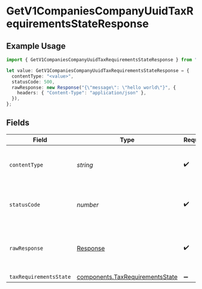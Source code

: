 # GetV1CompaniesCompanyUuidTaxRequirementsStateResponse

## Example Usage

```typescript
import { GetV1CompaniesCompanyUuidTaxRequirementsStateResponse } from "@gusto/embedded-api/models/operations";

let value: GetV1CompaniesCompanyUuidTaxRequirementsStateResponse = {
  contentType: "<value>",
  statusCode: 500,
  rawResponse: new Response("{\"message\": \"hello world\"}", {
    headers: { "Content-Type": "application/json" },
  }),
};
```

## Fields

| Field                                                                              | Type                                                                               | Required                                                                           | Description                                                                        |
| ---------------------------------------------------------------------------------- | ---------------------------------------------------------------------------------- | ---------------------------------------------------------------------------------- | ---------------------------------------------------------------------------------- |
| `contentType`                                                                      | *string*                                                                           | :heavy_check_mark:                                                                 | HTTP response content type for this operation                                      |
| `statusCode`                                                                       | *number*                                                                           | :heavy_check_mark:                                                                 | HTTP response status code for this operation                                       |
| `rawResponse`                                                                      | [Response](https://developer.mozilla.org/en-US/docs/Web/API/Response)              | :heavy_check_mark:                                                                 | Raw HTTP response; suitable for custom response parsing                            |
| `taxRequirementsState`                                                             | [components.TaxRequirementsState](../../models/components/taxrequirementsstate.md) | :heavy_minus_sign:                                                                 | OK                                                                                 |